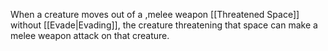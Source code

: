 When a creature moves out of a ,melee weapon  [[Threatened Space]] without [[Evade|Evading]], the creature threatening that space can make a melee weapon attack on that creature.